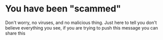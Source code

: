 # You have been "scammed"
Don't worry, no viruses, and no malicious thing. Just here to tell you don't believe everything you see, if you are trying to push this message you can share this
